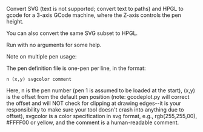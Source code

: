 Convert SVG (text is not supported; convert text to paths) and HPGL to gcode for a 3-axis GCode machine, 
where the Z-axis controls the pen height.

You can also convert the same SVG subset to HPGL.

Run with no arguments for some help.

Note on multiple pen usage:

The pen definition file is one-pen per line, in the format:

    n (x,y) svgcolor comment

Here, n is the pen number (pen 1 is assumed to be loaded at the start), (x,y) is the offset from the 
default pen position (note: gcodeplot.py will correct the offset and will NOT check for clipping at 
drawing edges--it is your responsibility to make sure your tool doesn't crash into anything due to 
offset), svgcolor is a color specification in svg format, e.g., rgb(255,255,00), #FFFF00 or yellow, 
and the comment is a human-readable comment.
